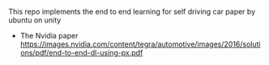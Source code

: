 This repo implements the end to end learning for self driving car paper by ubuntu on unity
- The Nvidia paper https://images.nvidia.com/content/tegra/automotive/images/2016/solutions/pdf/end-to-end-dl-using-px.pdf